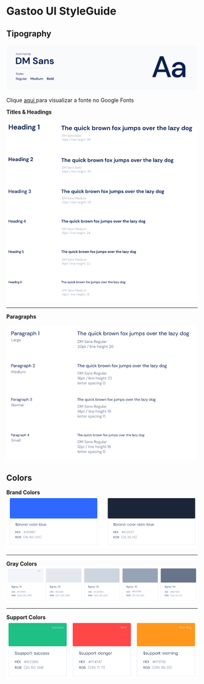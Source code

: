 # Gastoo UI StyleGuide

## Tipography

<img src="https://github.com/CleiltonRocha/gastoo/blob/main/.github/styleGuide/heading-tipography.png"/> <br>

<p>Clique <a href="https://fonts.google.com/specimen/DM+Sans"> aqui </a> para visualizar a fonte no Google Fonts</p>

**Titles & Headings**

<img src="https://github.com/CleiltonRocha/gastoo/blob/main/.github/styleGuide/titles-headings.png"/> <br>

***
**Paragraphs**

<img src="https://github.com/CleiltonRocha/gastoo/blob/main/.github/styleGuide/paragraphs.png"/> <br>

## Colors

**Brand Colors** <br>
<img src="https://github.com/CleiltonRocha/gastoo/blob/main/.github/styleGuide/brand-colors.png"/> <br>
***
**Gray Colors** <br>
<img src="https://github.com/CleiltonRocha/gastoo/blob/main/.github/styleGuide/gray-colors.png"/> <br>
***
**Support Colors**<br>
<img src="https://github.com/CleiltonRocha/gastoo/blob/main/.github/styleGuide/support-colors.png"/> <br>


